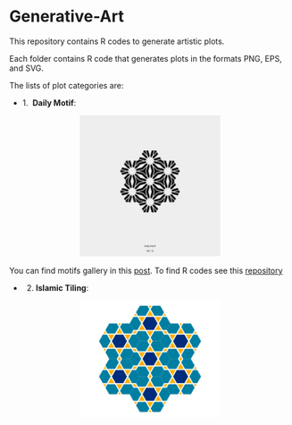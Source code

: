 # Generative-Art

This repository contains R codes to generate artistic plots.

Each folder contains R code that generates plots in the formats PNG, EPS, and SVG.

The lists of plot categories are:


- 1.  **Daily Motif**: 

<center>
<img src="https://raw.githubusercontent.com/Ehyaei/Generative-Art/main/daily_motif/day_016/day_016.svg" width="50%" />
</center>

You can find motifs gallery in this [post](https://ehyaei.github.io/gallery/daily-motif/).
To find R codes see this [repository](https://github.com/Ehyaei/Generative-Art/tree/main/daily_motif)  

- 2. **Islamic Tiling**:

<center>
<img src="https://raw.githubusercontent.com/Ehyaei/Generative-Art/main/Islamic_Pattern/Regular_Polygon/hex_60_0.2/hex_60_0.2.svg" width="50%" />
</center>
